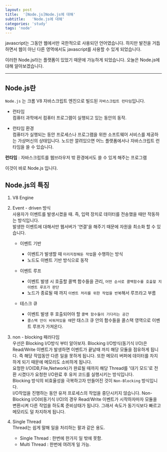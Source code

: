 ```yaml
---
layout: post
title:  '[Node.js]Node.js에 대해'
subtitle:   'Node.js에 대해'
categories: 'study'
tags: 'node'
---
```


javascript는 그동안 웹에서만 국한적으로 사용되던 언어였습니다. 하지만 발전을 거듭하면서 웹이 아닌 다른 영역에서도 javascript를 사용할 수 있게 되었습니다.

이러한 Node.js라는 플랫폼이 있었기 때문에 가능하게 되었습니다. 오늘은 Node.js에 대해 알아보겠습니다.

---

## Node.js란

``Node.js`` 는 크롬 V8 자바스크립트 엔진으로 빌드된 ``자바스크립트 런타임``입니다.

- 런타임   
컴퓨터 과학에서 컴퓨터 프로그램이 실행되고 있는 동안의 동작.

- 런타임 환경  
컴퓨터가 실행되는 동안 프로세스나 프로그램을 위한 소프트웨어 서비스를 제공하는 가상머신의 상태입니다.
노드만 깔려있으면 어느 플랫폼에서나 자바스크립트 런타임을 쓸 수 있습니다.  

**런타임** : 자바스크립트를 웹브라우저 밖 환경에서도 쓸 수 있게 해주는 프로그램


이것이 바로 Node.js 입니다.

## Node.js의 특징 

1. V8 Engine  

2. Event - driven 방식  
사용자가 이벤트를 발생시켰을 때. 즉, 입력 장치로 데이터를 전송했을 때만 작동하는 방식입니다.  
발생한 이벤트에 대해서만 웹서버가 '연결'을 해주기 때문에 자원을 최소화 할 수 있습니다.  
    
    - 이벤트 기반 
        - 이벤트가 발생할 때 ``미리지정해둔 작업``을 수행하는 방식
        - 노드도 이벤트 기반 방식으로 동작
        
    - 이벤트 루프
        - 이벤트 발생 시 호출할 콜백 함수들을 관리, ``어떤 순서로 콜백함수를 호출할 지 이벤트 루프가 판단``
        - 노드가 종료될 때 까지 ``이벤트 처리를 위한 작업을 반복``해서 루프라고 부름

    - 테스크 큐
        - 이벤트 발생 후 호출되어야 할 ``콜백 함수들이 기다리는 공간``
        - ``콜스택 안이 비워져있을 때``만 태스크 큐 안의 함수들을 콜스택 영역으로 이벤트 루프가 가져온다.
        
3. non - blocking 패러다임  
우선은 Blocking I/O방식 부터 알아보자. Blocking I/O방식(동기식 I/O)은 Read/Write 이벤트가 발생하면 이벤트가 끝날때 까지 해당 모듈을 점유하게 됩니다. 즉 해당 작업동안 다른 일을 못하게 됩니다. 또한 메모리 버퍼에 데이터를 차지하게 되기 때문에 메모리도 소비하게 됩니다.  
요청한 I/O(DB,File,Network)가 완료될 때까지 해당 Thread를 '대기 모드'로 전환 시켰다가 요청한 I/O완료 후 유저 코드를 실행시키는 방식입니다.  
Blocking 방식의 비효율성을 극복하고자 만들어진 것이 ``Non-Blocking`` 방식입니다.  
I/O작업을 진행하는 동안 유저 프로세스의 작업을 중단시키지 않습니다.
Non-Blocking I/O(비동기식 I/O)의 경우 Read/Write 이벤트가 시작하자마자 모듈을 변환시켜 다른 작업을 하도록 준비상태가 됩니다. 그래서 속도가 동기식보다 빠르고 메모리도 덜 차지하게 됩니다.


4. Single Thread  
Thread는 쉽게 말해 일을 처리하는 팔과 같은 용도.
    - Single Thread : 한번에 한가지 일 밖에 못함.
    - Multi Thread  : 한번에 여려개 일 가능.